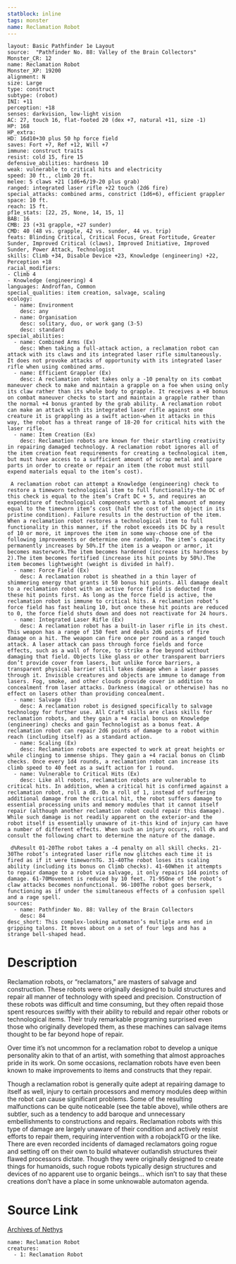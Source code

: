 ```yaml
---
statblock: inline
tags: monster
name: Reclamation Robot
---
```

```statblock
layout: Basic Pathfinder 1e Layout
source:  "Pathfinder No. 88: Valley of the Brain Collectors"
Monster_CR: 12
name: Reclamation Robot
Monster_XP: 19200
alignment: N
size: Large
type: construct
subtype: (robot)
INI: +11
perception: +18
senses: darkvision, low-light vision
AC: 27, touch 16, flat-footed 20 (dex +7, natural +11, size -1)
HP: 168
HP_extra: 
HD: 16d10+30 plus 50 hp force field
saves: Fort +7, Ref +12, Will +7
immune: construct traits
resist: cold 15, fire 15
defensive_abilities: hardness 10
weak: vulnerable to critical hits and electricity
speed: 30 ft., climb 20 ft.
melee: 5 claws +21 (1d6+6/19-20 plus grab)
ranged: integrated laser rifle +22 touch (2d6 fire)
special_attacks: combined arms, constrict (1d6+6), efficient grappler
space: 10 ft.
reach: 15 ft.
pf1e_stats: [22, 25, None, 14, 15, 1]
BAB: 16
CMB: 23 (+31 grapple, +27 sunder)
CMD: 40 (48 vs. grapple, 42 vs. sunder, 44 vs. trip)
feats: Blinding Critical, Critical Focus, Great Fortitude, Greater Sunder, Improved Critical (claws), Improved Initiative, Improved Sunder, Power Attack, Technologist
skills: Climb +34, Disable Device +23, Knowledge (engineering) +22, Perception +18
racial_modifiers:
- Climb 4
- Knowledge (engineering) 4
languages: Androffan, Common
special_qualities: item creation, salvage, scaling
ecology:
  - name: Environment
    desc: any
  - name: Organisation
    desc: solitary, duo, or work gang (3-5)
    desc: standard
special_abilities:
  - name: Combined Arms (Ex)
    desc: When taking a full-attack action, a reclamation robot can attack with its claws and its integrated laser rifle simultaneously. It does not provoke attacks of opportunity with its integrated laser rifle when using combined arms.
  - name: Efficient Grappler (Ex)
    desc: A reclamation robot takes only a -10 penalty on its combat maneuver check to make and maintain a grapple on a foe when using only its claw rather than its whole body to grapple. It receives a +8 bonus on combat maneuver checks to start and maintain a grapple rather than the normal +4 bonus granted by the grab ability. A reclamation robot can make an attack with its integrated laser rifle against one creature it is grappling as a swift action-when it attacks in this way, the robot has a threat range of 18-20 for critical hits with the laser rifle.
  - name: Item Creation (Ex)
    desc: Reclamation robots are known for their startling creativity in repairing damaged technology. A reclamation robot ignores all of the item creation feat requirements for creating a technological item, but must have access to a sufficient amount of scrap metal and spare parts in order to create or repair an item (the robot must still expend materials equal to the item’s cost).

 A reclamation robot can attempt a Knowledge (engineering) check to restore a timeworn technological item to full functionality-the DC of this check is equal to the item’s Craft DC + 5, and requires an expenditure of technological components worth a total amount of money equal to the timeworn item’s cost (half the cost of the object in its pristine condition). Failure results in the destruction of the item. When a reclamation robot restores a technological item to full functionality in this manner, if the robot exceeds its DC by a result of 10 or more, it improves the item in some way-choose one of the following improvements or determine one randomly. The item’s capacity permanently increases by 50%.If the item is a weapon or armor, it becomes masterwork.The item becomes hardened (increase its hardness by 2).The item becomes fortified (increase its hit points by 50%).The item becomes lightweight (weight is divided in half).
  - name: Force Field (Ex)
    desc: A reclamation robot is sheathed in a thin layer of shimmering energy that grants it 50 bonus hit points. All damage dealt to a reclamation robot with an active force field is deducted from these hit points first. As long as the force field is active, the reclamation robot is immune to critical hits. A reclamation robot’s force field has fast healing 10, but once these hit points are reduced to 0, the force field shuts down and does not reactivate for 24 hours.
  - name: Integrated Laser Rifle (Ex)
    desc: A reclamation robot has a built-in laser rifle in its chest. This weapon has a range of 150 feet and deals 2d6 points of fire damage on a hit. The weapon can fire once per round as a ranged touch attack. A laser attack can pass through force fields and force effects, such as a wall of force, to strike a foe beyond without damaging that field. Objects like glass or other transparent barriers don’t provide cover from lasers, but unlike force barriers, a transparent physical barrier still takes damage when a laser passes through it. Invisible creatures and objects are immune to damage from lasers. Fog, smoke, and other clouds provide cover in addition to concealment from laser attacks. Darkness (magical or otherwise) has no effect on lasers other than providing concealment.
  - name: Salvage (Ex)
    desc: A reclamation robot is designed specifically to salvage technology for further use. All Craft skills are class skills for reclamation robots, and they gain a +4 racial bonus on Knowledge (engineering) checks and gain Technologist as a bonus feat. A reclamation robot can repair 2d6 points of damage to a robot within reach (including itself) as a standard action.
  - name: Scaling (Ex)
    desc: Reclamation robots are expected to work at great heights or while clinging to immense ships. They gain a +4 racial bonus on Climb checks. Once every 1d4 rounds, a reclamation robot can increase its climb speed to 40 feet as a swift action for 1 round.
  - name: Vulnerable to Critical Hits (Ex)
    desc: Like all robots, reclamation robots are vulnerable to critical hits. In addition, when a critical hit is confirmed against a reclamation robot, roll a d8. On a roll of 1, instead of suffering additional damage from the critical hit, the robot suffers damage to essential processing units and memory modules that it cannot itself repair (although another reclamation robot could repair this damage). While such damage is not readily apparent on the exterior-and the robot itself is essentially unaware of it-this kind of injury can have a number of different effects. When such an injury occurs, roll d% and consult the following chart to determine the nature of the damage.

 d%Result 01-20The robot takes a -4 penalty on all skill checks. 21-30The robot’s integrated laser rifle now glitches each time it is fired as if it were timewornTG. 31-40The robot loses its scaling ability (including its bonus on Climb checks). 41-60When it attempts to repair damage to a robot via salvage, it only repairs 1d4 points of damage. 61-70Movement is reduced by 10 feet. 71-95One of the robot’s claw attacks becomes nonfunctional. 96-100The robot goes berserk, functioning as if under the simultaneous effects of a confusion spell and a rage spell.
sources:
  - name: Pathfinder No. 88: Valley of the Brain Collectors
    desc: 84
desc_short: This complex-looking automaton’s multiple arms end in gripping talons. It moves about on a set of four legs and has a strange bell-shaped head.
```
# Description
Reclamation robots, or “reclamators,” are masters of salvage and construction. These robots were originally designed to build structures and repair all manner of technology with speed and precision. Construction of these robots was difficult and time consuming, but they often repaid those spent resources swiftly with their ability to rebuild and repair other robots or technological items. Their truly remarkable programing surprised even those who originally developed them, as these machines can salvage items thought to be far beyond hope of repair.

Over time it’s not uncommon for a reclamation robot to develop a unique personality akin to that of an artist, with something that almost approaches pride in its work. On some occasions, reclamation robots have even been known to make improvements to items and constructs that they repair.

Though a reclamation robot is generally quite adept at repairing damage to itself as well, injury to certain processors and memory modules deep within the robot can cause significant problems. Some of the resulting malfunctions can be quite noticeable (see the table above), while others are subtler, such as a tendency to add baroque and unnecessary embellishments to constructions and repairs. Reclamation robots with this type of damage are largely unaware of their condition and actively resist efforts to repair them, requiring intervention with a robojackTG or the like. There are even recorded incidents of damaged reclamators going rogue and setting off on their own to build whatever outlandish structures their flawed processors dictate. Though they were originally designed to create things for humanoids, such rogue robots typically design structures and devices of no apparent use to organic beings... which isn’t to say that these creations don’t have a place in some unknowable automaton agenda.
# Source Link
[Archives of Nethys](https://aonprd.com/MonsterDisplay.aspx?ItemName=Reclamation%20Robot)
```encounter-table
name: Reclamation Robot
creatures:
  - 1: Reclamation Robot
```
